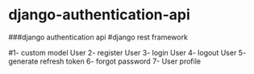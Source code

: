 # django-authentication-api
###django authentication api
#django rest framework

#1- custom model User
2- register User 
3- login User 
4- logout User
5- generate refresh token
6- forgot password
7- User profile
